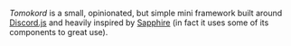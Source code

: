 _Tomokord_ is a small, opinionated, but simple mini framework built around [Discord.js](https://discord.js.org/) and heavily inspired by [Sapphire](https://www.sapphirejs.dev/) (in fact it uses some of its components to great use).
